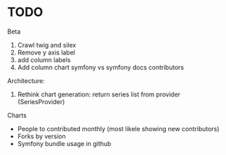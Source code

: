 TODO
==============

Beta

1. Crawl twig and silex
2. Remove y axis label
3. add column labels
4. Add column chart symfony vs symfony docs contributors

Architecture:

1. Rethink chart generation: return series list from provider 
   (SeriesProvider)
   
Charts

- People to contributed monthly (most likele showing new contributors)
- Forks by version
- Symfony bundle usage in github
